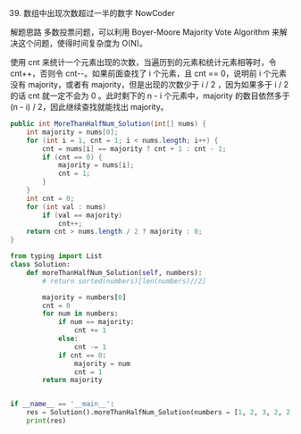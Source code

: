 39. 数组中出现次数超过一半的数字
NowCoder

解题思路
多数投票问题，可以利用 Boyer-Moore Majority Vote Algorithm 来解决这个问题，使得时间复杂度为 O(N)。

使用 cnt 来统计一个元素出现的次数，当遍历到的元素和统计元素相等时，令 cnt++，否则令 cnt--。如果前面查找了 i 个元素，且 cnt == 0，说明前 i 个元素没有 majority，或者有 majority，但是出现的次数少于 i / 2 ，因为如果多于 i / 2 的话 cnt 就一定不会为 0 。此时剩下的 n - i 个元素中，majority 的数目依然多于 (n - i) / 2，因此继续查找就能找出 majority。

```java
public int MoreThanHalfNum_Solution(int[] nums) {
    int majority = nums[0];
    for (int i = 1, cnt = 1; i < nums.length; i++) {
        cnt = nums[i] == majority ? cnt + 1 : cnt - 1;
        if (cnt == 0) {
            majority = nums[i];
            cnt = 1;
        }
    }
    int cnt = 0;
    for (int val : nums)
        if (val == majority)
            cnt++;
    return cnt > nums.length / 2 ? majority : 0;
}
```

```python
from typing import List
class Solution:
    def moreThanHalfNum_Solution(self, numbers):
        # return sorted(numbers)[len(numbers)//2]

        majority = numbers[0]
        cnt = 0
        for num in numbers:
            if num == majority:
                cnt += 1
            else:
                cnt -= 1
            if cnt == 0:
                majority = num
                cnt = 1
        return majority


if __name__ == '__main__':
    res = Solution().moreThanHalfNum_Solution(numbers = [1, 2, 3, 2, 2, 2, 5, 4, 2])
    print(res)
```
